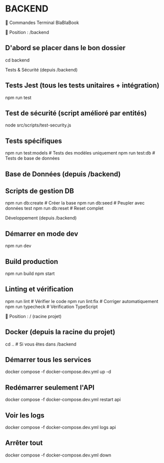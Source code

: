 # BACKEND

🚀 Commandes Terminal BlaBlaBook

  📂 Position : /backend

## D'abord se placer dans le bon dossier

  cd backend

  Tests & Sécurité (depuis /backend)

## Tests Jest (tous les tests unitaires + intégration)

  npm run test

## Test de sécurité (script amélioré par entités)

  node src/scripts/test-security.js

## Tests spécifiques

  npm run test:models     # Tests des modèles uniquement
  npm run test:db         # Tests de base de données

## Base de Données (depuis /backend)

## Scripts de gestion DB

  npm run db:create       # Créer la base
  npm run db:seed         # Peupler avec données test
  npm run db:reset        # Reset complet

  Développement (depuis /backend)

## Démarrer en mode dev

  npm run dev

## Build production

  npm run build
  npm start

## Linting et vérification

  npm run lint            # Vérifier le code
  npm run lint:fix        # Corriger automatiquement
  npm run typecheck       # Vérification TypeScript

  📂 Position : / (racine projet)

## Docker (depuis la racine du projet)

  cd ..  # Si vous êtes dans /backend

## Démarrer tous les services

  docker compose -f docker-compose.dev.yml up -d

## Redémarrer seulement l'API

  docker compose -f docker-compose.dev.yml restart api

## Voir les logs

  docker compose -f docker-compose.dev.yml logs api

## Arrêter tout

  docker compose -f docker-compose.dev.yml down
